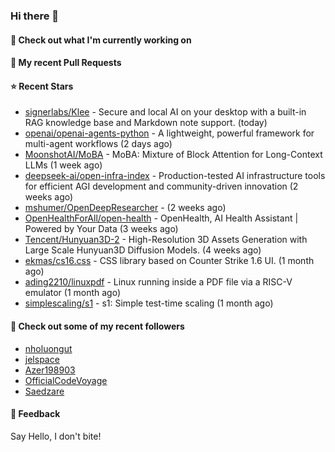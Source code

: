 ### Hi there 👋

#### 👷 Check out what I'm currently working on

#### 🔨 My recent Pull Requests


#### ⭐ Recent Stars

- [signerlabs/Klee](https://github.com/signerlabs/Klee) - Secure and local AI on your desktop with a built-in RAG knowledge base and Markdown note support. (today)
- [openai/openai-agents-python](https://github.com/openai/openai-agents-python) - A lightweight, powerful framework for multi-agent workflows (2 days ago)
- [MoonshotAI/MoBA](https://github.com/MoonshotAI/MoBA) - MoBA: Mixture of Block Attention for Long-Context LLMs (1 week ago)
- [deepseek-ai/open-infra-index](https://github.com/deepseek-ai/open-infra-index) - Production-tested AI infrastructure tools for efficient AGI development and community-driven innovation (2 weeks ago)
- [mshumer/OpenDeepResearcher](https://github.com/mshumer/OpenDeepResearcher) -  (2 weeks ago)
- [OpenHealthForAll/open-health](https://github.com/OpenHealthForAll/open-health) - OpenHealth, AI Health Assistant | Powered by Your Data (3 weeks ago)
- [Tencent/Hunyuan3D-2](https://github.com/Tencent/Hunyuan3D-2) - High-Resolution 3D Assets Generation with Large Scale Hunyuan3D Diffusion Models. (4 weeks ago)
- [ekmas/cs16.css](https://github.com/ekmas/cs16.css) - CSS library based on Counter Strike 1.6 UI. (1 month ago)
- [ading2210/linuxpdf](https://github.com/ading2210/linuxpdf) - Linux running inside a PDF file via a RISC-V emulator (1 month ago)
- [simplescaling/s1](https://github.com/simplescaling/s1) - s1: Simple test-time scaling (1 month ago)

#### 👯 Check out some of my recent followers

- [nholuongut](https://github.com/nholuongut)
- [jelspace](https://github.com/jelspace)
- [Azer198903](https://github.com/Azer198903)
- [OfficialCodeVoyage](https://github.com/OfficialCodeVoyage)
- [Saedzare](https://github.com/Saedzare)

#### 💬 Feedback

Say Hello, I don't bite!
